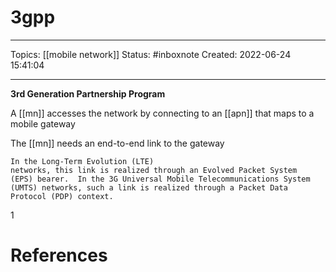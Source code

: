 # 3gpp
---
Topics: [[mobile network]]
Status: #inboxnote
Created: 2022-06-24 15:41:04

---

**3rd Generation Partnership Program**

A [[mn]] accesses the network by connecting to an [[apn]] that maps to a mobile gateway

The [[mn]] needs an end-to-end link to the gateway

```ad-quote
In the Long-Term Evolution (LTE)
networks, this link is realized through an Evolved Packet System
(EPS) bearer.  In the 3G Universal Mobile Telecommunications System
(UMTS) networks, such a link is realized through a Packet Data
Protocol (PDP) context.
```
1
# References
